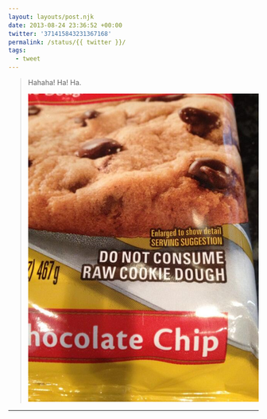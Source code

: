 ```yaml
---
layout: layouts/post.njk
date: 2013-08-24 23:36:52 +00:00
twitter: '371415843231367168'
permalink: /status/{{ twitter }}/
tags: 
  - tweet
---
```


> Hahaha! Ha! Ha. 
> 
> ![warning: Do not consume raw cookie dough](/img/371415843231367168-BSeIvdgCAAAe7cv.jpg)

---
